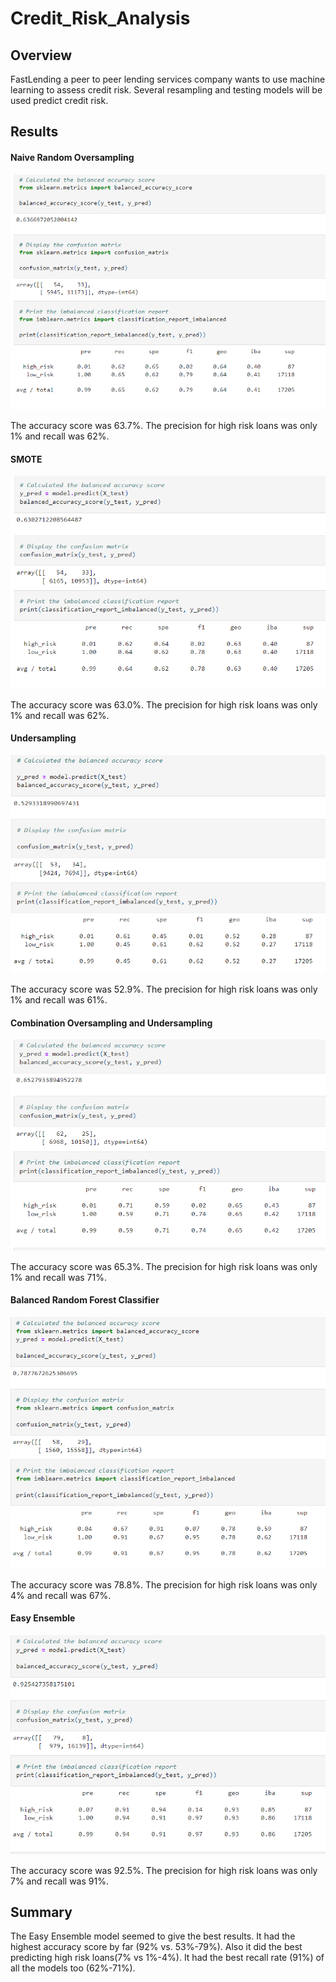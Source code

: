 # Credit_Risk_Analysis

## Overview

FastLending a peer to peer lending services company wants to use machine learning to assess credit risk. Several resampling and testing models will be used predict credit risk. 

## Results

#### Naive Random Oversampling
![Naive_Oversampling.png](https://github.com/Brandonkish1/Credit_Risk_Analysis/blob/main/images/Naive_Oversampling.png)

The accuracy score was 63.7%. The precision for high risk loans was only 1% and recall was 62%.

#### SMOTE
![SMOTE_Oversampling.png](https://github.com/Brandonkish1/Credit_Risk_Analysis/blob/main/images/SMOTE_Oversampling.png)

The accuracy score was 63.0%. The precision for high risk loans was only 1% and recall was 62%.

#### Undersampling
![Undersampling.png](https://github.com/Brandonkish1/Credit_Risk_Analysis/blob/main/images/Undersampling.png)

The accuracy score was 52.9%. The precision for high risk loans was only 1% and recall was 61%.

#### Combination Oversampling and Undersampling
![Combo.png](https://github.com/Brandonkish1/Credit_Risk_Analysis/blob/main/images/Combo.png)

The accuracy score was 65.3%. The precision for high risk loans was only 1% and recall was 71%.

#### Balanced Random Forest Classifier
![Balance_Random_Forest.png](https://github.com/Brandonkish1/Credit_Risk_Analysis/blob/main/images/Balance_Random_Forest.png)

The accuracy score was 78.8%. The precision for high risk loans was only 4% and recall was 67%.

#### Easy Ensemble 
![Ensemble_AdaBoost.png](https://github.com/Brandonkish1/Credit_Risk_Analysis/blob/main/images/Ensemble_AdaBoost.png)

The accuracy score was 92.5%. The precision for high risk loans was only 7% and recall was 91%.


## Summary

The Easy Ensemble model seemed to give the best results. It had the highest accuracy score by far (92% vs. 53%-79%). Also it did the best predicting high risk loans(7% vs 1%-4%). It had the best recall rate (91%) of all the models too (62%-71%).
